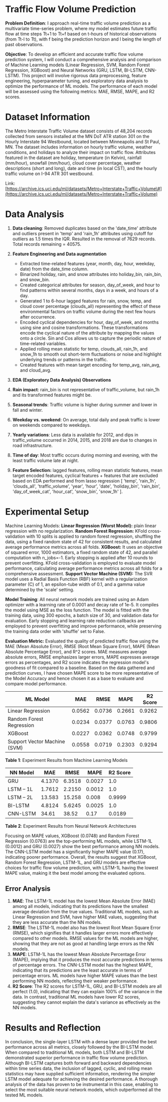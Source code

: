 # Traffic Flow Volume Prediction

**Problem Definition**: 
I approach real-time traffic volume prediction as a multivariate time-series problem, where my model estimates future traffic flow at time steps Tt+1 to Tt+f based on t-hours of historical observations (from Tt-l to Tt), with f being the prediction horizon and l being the length of past observations.

**Objective**:
To develop an efficient and accurate traffic flow volume prediction system, I will conduct a comprehensive analysis and comparison of Machine Learning models (Linear Regression, SVM, Random Forest Regression, XGBoost) and Neural Networks (GRU, LSTM, BI-LSTM, CNN-LSTM). This project will involve rigorous data preprocessing, feature engineering, hyperparameter tuning, and exploratory data analysis to optimize the performance of ML models. The performance of each model will be assessed using the following metrics: MAE, RMSE, MAPE, and R2 scores.

# Dataset Information

The Metro Interstate Traffic Volume dataset consists of 48,204 records collected from sensors installed at the MN DoT ATR station 301 on the Hourly Interstate 94 Westbound, located between Minneapolis and St Paul, MN. The dataset includes information on hourly traffic volume, weather conditions, and holidays to analyze their impact on traffic flow. Attributes featured in the dataset are holiday, temperature (in Kelvin), rainfall (mm/hour), snowfall (mm/hour), cloud cover percentage, weather descriptions (short and long), date and time (in local CST), and the hourly traffic volume on I-94 ATR 301 westbound.

Link: [https://archive.ics.uci.edu/ml/datasets/Metro+Interstate+Traffic+Volume\#](https://archive.ics.uci.edu/ml/datasets/Metro+Interstate+Traffic+Volume)

# Data Analysis

1.  **Data cleaning**: Removed duplicates based on the 'date_time' attribute and outliers present in 'temp' and 'rain_1h' attributes using cutoff for outliers as 1.5 times the IQR. Resulted in the removal of 7629 records. Total records remaining = 40575.

2.  **Feature Engineering and Data augmentation**

    -   Extracted time-related features (year, month, day, hour, weekday, date) from the date_time column.
    -   Binarized holiday, rain, and snow attributes into holiday_bin, rain_bin, and snow_bin.
    -   Created categorical attributes for season, day_of_week, and hour to find patterns within several months, days in a week, and hours of a day.
    -   Generated 1 to 6-hour lagged features for rain, snow, temp, and cloud cover percentage (clouds_all) representing the effect of these environmental factors on traffic volume during the next few hours after occurrence.
    -   Encoded cyclical dependencies for hour, day_of_week, and months using sine and cosine transformations. These transformations encode the cyclical nature of the attribute by mapping the values onto a circle. Sin and Cos allows us to capture the periodic nature of time-related variables.
    -   Applied rolling mean statistic for temp, clouds_all, rain_1h, and snow_1h to smooth out short-term fluctuations or noise and highlight underlying trends or patterns in the traffic.
    -   Created features with mean target encoding for temp_avg, rain_avg, and cloud_avg.

3.  **EDA (Exploratory Data Analysis) Observations**
4.  **Rain impact**: rain_bin is not representative of traffic_volume, but rain_1h and its transformed features might be.
5.  **Seasonal trends**: Traffic volume is higher during summer and lower in fall and winter.
6.  **Weekday vs. weekend**: On average, total daily and peak traffic is lower on weekends compared to weekdays.
7.  **Yearly variations**: Less data is available for 2012, and dips in traffic_volume occurred in 2014, 2015, and 2018 are due to changes in road infrastructure.
8.  **Time of day**: Most traffic occurs during morning and evening, with the least traffic volume late at night.
9.  **Feature Selection:** lagged features, rolling mean statistic features, mean target encoded features, cyclical features + features that are excluded based on EDA performed and from lasso regression [ 'temp', 'rain_1h', 'clouds_all', 'traffic_volume', 'year', 'hour', 'date', 'holiday_bin', 'rain_bin', 'day_of_week_cat', 'hour_cat', 'snow_bin', 'snow_1h' ].

# Experimental Setup

Machine Learning Models:   **Linear Regression (Worst Model):** plain linear regression with no regularization. **Random Forest Regression:** KFold cross-validation with 10 splits is applied to random forest regression, shuffling the data, using a fixed random state of 42 for consistent results, and calculated average performance metrics across all folds. **XGBoost:** It uses an objective of squared error, 1000 estimators, a fixed random state of 42, and parallel computation with n_jobs=-1. Early stopping is applied after 10 rounds to prevent overfitting. KFold cross-validation is employed to evaluate model performance, calculating average performance metrics across all folds for a comprehensive assessment. **Support Vector Machine (SVM):** The SVR model uses a Radial Basis Function (RBF) kernel with a regularization parameter (C) of 1, an epsilon-tube width of 0.1, and a gamma value determined by the 'scale' setting. 

**Model Training**: All neural network models are trained using an Adam optimizer with a learning rate of 0.0001 and decay rate of 1e-5. It compiles the model using MSE as the loss function. The model is fitted with the training data, using 300 epochs, a batch size of 30, and validation data for evaluation. Early stopping and learning rate reduction callbacks are employed to prevent overfitting and improve performance, while preserving the training data order with 'shuffle' set to False.

**Evaluation Metric:** Evaluated the quality of predicted traffic flow using the MAE (Mean Absolute Error), RMSE (Root Mean Square Error), MAPE (Mean Absolute Percentage Error), and R\^2 scores. MAE measures average absolute errors, RMSE emphasizes larger errors, MAPE expresses average errors as percentages, and R2 score indicates the regression model's goodness of fit compared to a baseline. Based on the data gathered and prediction curves, I have chosen MAPE score to be more representative of the Model Accuracy and hence chosen it as a base to evaluate and compare model performance.

| **ML Model**                 | **MAE** | **RMSE** | **MAPE** | **R2 Score** |
|------------------------------|---------|----------|----------|--------------|
| Linear Regression            | 0.0562  | 0.0736   | 0.2661   | 0.9262       |
| Random Forest Regression     | 0.0234  | 0.0377   | 0.0763   | 0.9806       |
| XGBoost                      | 0.0227  | 0.0362   | 0.0748   | 0.9799       |
| Support Vector Machine (SVM) | 0.0558  | 0.0719   | 0.2303   | 0.9294       |

**Table 1**: Experiment Results from Machine Learning Models

| **NN Model** | **MAE** | **RMSE** | **MAPE** | **R2 Score** |
|--------------|---------|----------|----------|--------------|
| GRU          | 4.1370  | 6.3518   | 0.0027   | 1.0          |
| LSTM – 1L    | 1.7612  | 2.2150   | 0.0012   | 1.0          |
| LSTM – 2L    | 13.583  | 15.258   | 0.008    | 0.9999       |
| BI-LSTM      | 4.8124  | 5.6245   | 0.0025   | 1.0          |
| CNN-LSTM     | 34.61   | 38.52    | 0.17     | 0.0189       |

**Table 2**: Experiment Results from Neural Network Architectures

Focusing on MAPE values, XGBoost (0.0748) and Random Forest Regression (0.0763) are the top-performing ML models, while LSTM-1L (0.0012) and GRU (0.0027) show the best performance among NN models. The CNN-LSTM model has a significantly higher MAPE value (0.17), indicating poorer performance. Overall, the results suggest that XGBoost, Random Forest Regression, LSTM-1L, and GRU models are effective choices for traffic flow volume prediction, with LSTM-1L having the lowest MAPE value, making it the best model among the evaluated options.

## Error Analysis

1.  **MAE**: The LSTM-1L model has the lowest Mean Absolute Error (MAE) among all models, indicating that its predictions have the smallest average deviation from the true values. Traditional ML models, such as Linear Regression and SVM, have higher MAE values, suggesting that they are less accurate than the NN models.
2.  **RMSE**: The LSTM-1L model also has the lowest Root Mean Square Error (RMSE), which signifies that it handles larger errors more effectively compared to other models. RMSE values for the ML models are higher, showing that they are not as good at handling large errors as the NN models.
3.  **MAPE**: LSTM-1L has the lowest Mean Absolute Percentage Error (MAPE), implying that it produces the most accurate predictions in terms of percentage errors. The CNN-LSTM model has the highest MAPE, indicating that its predictions are the least accurate in terms of percentage errors. ML models have higher MAPE values than the best performing NN models, reflecting their weaker performance.
4.  **R2 Score**: The R2 scores for LSTM-1L, GRU, and BI-LSTM models are all perfect (1.0), indicating that they can explain 100% of the variance in the data. In contrast, traditional ML models have lower R2 scores, suggesting they cannot explain the data's variance as effectively as the NN models.

# Results and Reflection

In conclusion, the single-layer LSTM with a dense layer provided the best performance across all metrics, closely followed by the BI-LSTM model. When compared to traditional ML models, both LSTM and BI-LSTM demonstrated superior performance in traffic flow volume prediction. Although BI-LSTM captures both forward and backward dependencies within time series data, the inclusion of lagged, cyclic, and rolling mean statistics may have supplied sufficient information, rendering the simpler LSTM model adequate for achieving the desired performance. A thorough analysis of the data has proven to be instrumental in this case, enabling to select the most suitable neural network models, which outperformed all the tested ML models.
